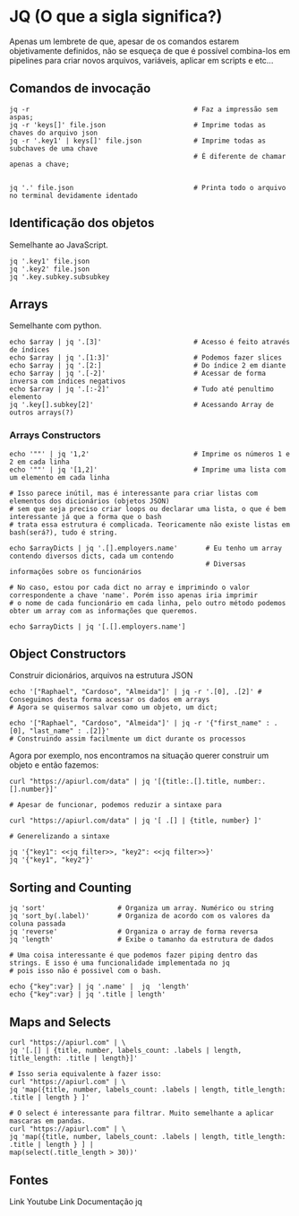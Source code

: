 # JQ (O que a sigla significa?)

Apenas um lembrete de que, apesar de os comandos estarem objetivamente definidos, não se esqueça de que é possível combina-los em pipelines para criar novos arquivos, variáveis, aplicar em scripts e etc...

## Comandos de invocação
```
jq -r                                         # Faz a impressão sem aspas;
jq -r 'keys[]' file.json                      # Imprime todas as chaves do arquivo json
jq -r '.key1' | keys[]' file.json             # Imprime todas as subchaves de uma chave
                                              # É diferente de chamar apenas a chave;


jq '.' file.json                              # Printa todo o arquivo no terminal devidamente identado

```
## Identificação dos objetos

Semelhante ao JavaScript.

```
jq '.key1' file.json
jq '.key2' file.json
jq '.key.subkey.subsubkey
```

## Arrays

Semelhante com python.

```
echo $array | jq '.[3]'                       # Acesso é feito através de índices
echo $array | jq '.[1:3]'                     # Podemos fazer slices
echo $array | jq '.[2:]                       # Do índice 2 em diante
echo $array | jq '.[-2]'                      # Acessar de forma inversa com índices negativos
echo $array | jq '.[:-2]'                     # Tudo até penultimo elemento
jq '.key[].subkey[2]'                         # Acessando Array de outros arrays(?)
```
### Arrays Constructors

```
echo '""' | jq '1,2'                          # Imprime os números 1 e 2 em cada linha
echo '""' | jq '[1,2]'                        # Imprime uma lista com um elemento em cada linha

# Isso parece inútil, mas é interessante para criar listas com elementos dos dicionários (objetos JSON)
# sem que seja preciso criar loops ou declarar uma lista, o que é bem interessante já que a forma que o bash
# trata essa estrutura é complicada. Teoricamente não existe listas em bash(será?), tudo é string.

echo $arrayDicts | jq '.[].employers.name'       # Eu tenho um array contendo diversos dicts, cada um contendo
                                                 # Diversas informações sobre os funcionários

# No caso, estou por cada dict no array e imprimindo o valor correspondente a chave 'name'. Porém isso apenas iria imprimir
# o nome de cada funcionário em cada linha, pelo outro método podemos obter um array com as informações que queremos.

echo $arrayDicts | jq '[.[].employers.name']
```

## Object Constructors
Construir dicionários, arquivos na estrutura JSON

```
echo '["Raphael", "Cardoso", "Almeida"]' | jq -r '.[0], .[2]' # Conseguimos desta forma acessar os dados em arrays
# Agora se quisermos salvar como um objeto, um dict;

echo '["Raphael", "Cardoso", "Almeida"]' | jq -r '{"first_name" : .[0], "last_name" : .[2]}'
# Construindo assim facilmente um dict durante os processos
```

Agora por exemplo, nos encontramos na situação querer construir um objeto e então fazemos:

```
curl "https://apiurl.com/data" | jq '[{title:.[].title, number:.[].number}]'

# Apesar de funcionar, podemos reduzir a sintaxe para

curl "https://apiurl.com/data" | jq '[ .[] | {title, number} ]'

# Generelizando a sintaxe

jq '{"key1": <<jq filter>>, "key2": <<jq filter>>}'
jq '{"key1", "key2"}'
```

## Sorting and Counting

```
jq 'sort'                  # Organiza um array. Numérico ou string
jq 'sort_by(.label)'       # Organiza de acordo com os valores da coluna passada
jq 'reverse'               # Organiza o array de forma reversa
jq 'length'                # Exibe o tamanho da estrutura de dados

# Uma coisa interessante é que podemos fazer piping dentro das strings. E isso é uma funcionalidade implementada no jq
# pois isso não é possivel com o bash.

echo {"key":var} | jq '.name' |  jq  'length'
echo {"key":var} | jq '.title | length'
```

## Maps and Selects

```
curl "https://apiurl.com" | \
jq '[.[] | {title, number, labels_count: .labels | length, title_length: .title | length}]'

# Isso seria equivalente à fazer isso:
curl "https://apiurl.com" | \
jq 'map({title, number, labels_count: .labels | length, title_length: .title | length } ]'

# O select é interessante para filtrar. Muito semelhante a aplicar mascaras em pandas.
curl "https://apiurl.com" | \
jq 'map({title, number, labels_count: .labels | length, title_length: .title | length } ] |
map(select(.title_length > 30))'
```

## Fontes
Link Youtube
Link Documentação jq


